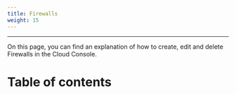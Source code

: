 ```yaml
---
title: Firewalls
weight: 15
---
```

___
On this page, you can find an explanation of how to create, edit and delete Firewalls in the Cloud Console.

# Table of contents